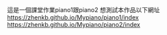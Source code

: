 這是一個課堂作業piano1跟piano2
想測試本作品以下網址
https://zhenkb.github.io/Mypiano/piano1/index
https://zhenkb.github.io/Mypiano/piano2/index
